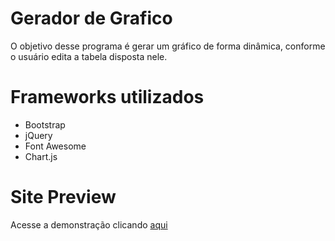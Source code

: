 # Gerador de Grafico

O objetivo desse programa é gerar um gráfico de forma dinâmica, conforme o usuário edita a tabela disposta nele.

# Frameworks utilizados

<ul>
  <li>Bootstrap</li>
  <li>jQuery</li>
  <li>Font Awesome</li>
  <li>Chart.js</li>
</ul>

# Site Preview

Acesse a demonstração clicando <a href="https://joaovitornatali.github.io/Gerador-de-Grafico/">aqui</a>
